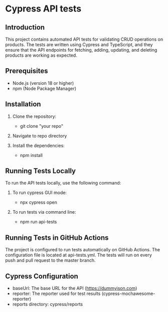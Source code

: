 # Cypress API tests

## Introduction

This project contains automated API tests for validating CRUD operations on products. The tests are written using Cypress and TypeScript, and they ensure that the API endpoints for fetching, adding, updating, and deleting products are working as expected.

## Prerequisites

- Node.js (version 18 or higher)
- npm (Node Package Manager)

## Installation

1. Clone the repository:
   - git clone "your repo"

2. Navigate to repo directory
   
3. Install the dependencies:
   - npm install

## Running Tests Locally

To run the API tests locally, use the following command:
1. To run cypress GUI mode:
   - npx cypress open
   
2. To run tests via command line:
   - npm run api-tests

## Running Tests in GitHub Actions
The project is configured to run tests automatically on GitHub Actions. The configuration file is located at api-tests.yml.
The tests will run on every push and pull request to the master branch.

## Cypress Configuration

- baseUrl: The base URL for the API (https://dummyjson.com)
- reporter: The reporter used for test results (cypress-mochawesome-reporter)
- reports directory: cypress/reports



